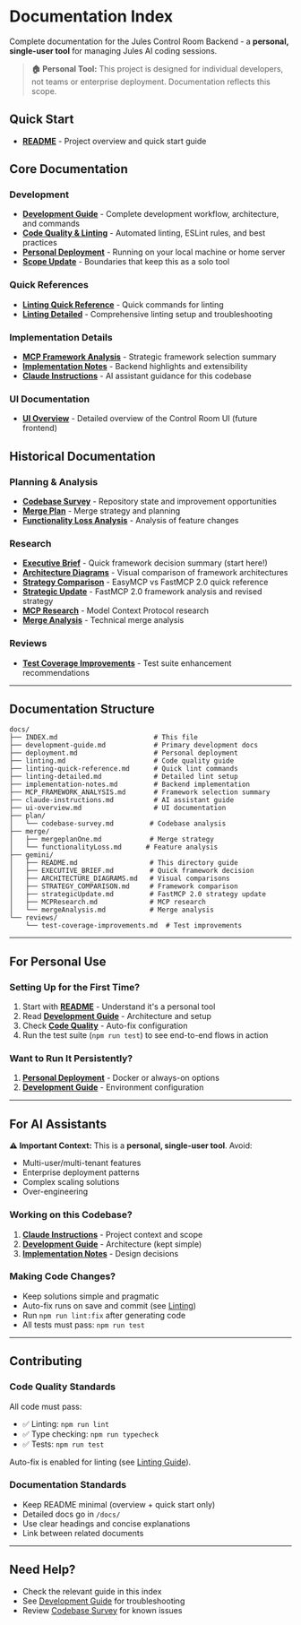 # Documentation Index

Complete documentation for the Jules Control Room Backend - a **personal, single-user tool** for managing Jules AI coding sessions.

> **🏠 Personal Tool:** This project is designed for individual developers, not teams or enterprise deployment. Documentation reflects this scope.

## Quick Start

- **[README](../README.md)** - Project overview and quick start guide

## Core Documentation

### Development

- **[Development Guide](./development-guide.md)** - Complete development workflow, architecture, and commands
- **[Code Quality & Linting](./linting.md)** - Automated linting, ESLint rules, and best practices
- **[Personal Deployment](./deployment.md)** - Running on your local machine or home server
- **[Scope Update](./SCOPE_UPDATE.md)** - Boundaries that keep this as a solo tool

### Quick References

- **[Linting Quick Reference](./linting-quick-reference.md)** - Quick commands for linting
- **[Linting Detailed](./linting-detailed.md)** - Comprehensive linting setup and troubleshooting

### Implementation Details

- **[MCP Framework Analysis](./MCP_FRAMEWORK_ANALYSIS.md)** - Strategic framework selection summary
- **[Implementation Notes](./implementation-notes.md)** - Backend highlights and extensibility
- **[Claude Instructions](./claude-instructions.md)** - AI assistant guidance for this codebase

### UI Documentation

- **[UI Overview](./ui-overview.md)** - Detailed overview of the Control Room UI (future frontend)

## Historical Documentation

### Planning & Analysis

- **[Codebase Survey](./plan/codebase-survey.md)** - Repository state and improvement opportunities
- **[Merge Plan](./merge/mergeplanOne.md)** - Merge strategy and planning
- **[Functionality Loss Analysis](./merge/functionalityLoss.md)** - Analysis of feature changes

### Research

- **[Executive Brief](./gemini/EXECUTIVE_BRIEF.md)** - Quick framework decision summary (start here!)
- **[Architecture Diagrams](./gemini/ARCHITECTURE_DIAGRAMS.md)** - Visual comparison of framework architectures
- **[Strategy Comparison](./gemini/STRATEGY_COMPARISON.md)** - EasyMCP vs FastMCP 2.0 quick reference
- **[Strategic Update](./gemini/strategicUpdate.md)** - FastMCP 2.0 framework analysis and revised strategy
- **[MCP Research](./gemini/MCPResearch.md)** - Model Context Protocol research
- **[Merge Analysis](./gemini/mergeAnalysis.md)** - Technical merge analysis

### Reviews

- **[Test Coverage Improvements](./reviews/test-coverage-improvements.md)** - Test suite enhancement recommendations

---

## Documentation Structure

```
docs/
├── INDEX.md                        # This file
├── development-guide.md            # Primary development docs
├── deployment.md                   # Personal deployment
├── linting.md                      # Code quality guide
├── linting-quick-reference.md      # Quick lint commands
├── linting-detailed.md             # Detailed lint setup
├── implementation-notes.md         # Backend implementation
├── MCP_FRAMEWORK_ANALYSIS.md       # Framework selection summary
├── claude-instructions.md          # AI assistant guide
├── ui-overview.md                  # UI documentation
├── plan/
│   └── codebase-survey.md         # Codebase analysis
├── merge/
│   ├── mergeplanOne.md            # Merge strategy
│   └── functionalityLoss.md      # Feature analysis
├── gemini/
│   ├── README.md                  # This directory guide
│   ├── EXECUTIVE_BRIEF.md         # Quick framework decision
│   ├── ARCHITECTURE_DIAGRAMS.md   # Visual comparisons
│   ├── STRATEGY_COMPARISON.md     # Framework comparison
│   ├── strategicUpdate.md         # FastMCP 2.0 strategy update
│   ├── MCPResearch.md             # MCP research
│   └── mergeAnalysis.md           # Merge analysis
└── reviews/
    └── test-coverage-improvements.md  # Test improvements
```

---

## For Personal Use

### Setting Up for the First Time?

1. Start with **[README](../README.md)** - Understand it's a personal tool
2. Read **[Development Guide](./development-guide.md)** - Architecture and setup
3. Check **[Code Quality](./linting.md)** - Auto-fix configuration
4. Run the test suite (`npm run test`) to see end-to-end flows in action

### Want to Run It Persistently?

1. **[Personal Deployment](./deployment.md)** - Docker or always-on options
2. **[Development Guide](./development-guide.md#environment-variables)** - Environment configuration

---

## For AI Assistants

**⚠️ Important Context:** This is a **personal, single-user tool**. Avoid:

- Multi-user/multi-tenant features
- Enterprise deployment patterns
- Complex scaling solutions
- Over-engineering

### Working on this Codebase?

1. **[Claude Instructions](./claude-instructions.md)** - Project context and scope
2. **[Development Guide](./development-guide.md)** - Architecture (kept simple)
3. **[Implementation Notes](./implementation-notes.md)** - Design decisions

### Making Code Changes?

- Keep solutions simple and pragmatic
- Auto-fix runs on save and commit (see [Linting](./linting.md))
- Run `npm run lint:fix` after generating code
- All tests must pass: `npm run test`

---

## Contributing

### Code Quality Standards

All code must pass:

- ✅ Linting: `npm run lint`
- ✅ Type checking: `npm run typecheck`
- ✅ Tests: `npm run test`

Auto-fix is enabled for linting (see [Linting Guide](./linting.md)).

### Documentation Standards

- Keep README minimal (overview + quick start only)
- Detailed docs go in `/docs/`
- Use clear headings and concise explanations
- Link between related documents

---

## Need Help?

- Check the relevant guide in this index
- See [Development Guide](./development-guide.md) for troubleshooting
- Review [Codebase Survey](./plan/codebase-survey.md) for known issues

